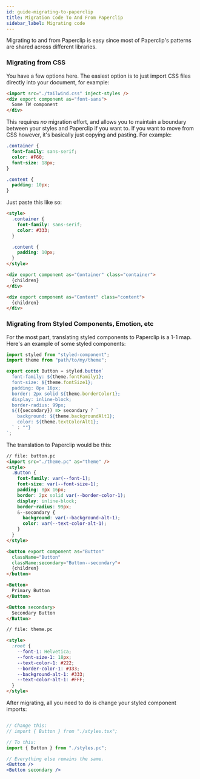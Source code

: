```yaml
---
id: guide-migrating-to-paperclip
title: Migration Code To And From Paperclip
sidebar_label: Migrating code
---
```


Migrating to and from Paperclip is easy since most of Paperclip's patterns are shared across different libraries.

###  Migrating from CSS 

You have a few options here. The easiest option is to just import CSS files directly into your document, for example:

```html
<import src="./tailwind.css" inject-styles />
<div export component as="font-sans">
  Some TW component
</div>
```

This requires _no_ migration effort, and allows you to maintain a boundary between your styles and Paperclip if you want to. If you want to move from CSS however, it's basically just copying and pasting. For example:

```css
.container {
  font-family: sans-serif;
  color: #F60;
  font-size: 18px;
}

.content {
  padding: 10px;
}
```

Just paste this like so:

```html
<style>
  .container {
    font-family: sans-serif;
    color: #333;
  }

  .content {
    padding: 10px;
  }
</style>

<div export component as="Container" class="container">
  {children}
</div>

<div export component as="Content" class="content">
  {children}
</div>
```

###  Migrating from Styled Components, Emotion, etc

For the most part, translating styled components to Paperclip is a 1-1 map. Here's an example of some styled components:

```jsx
import styled from "styled-component";
import theme from "path/to/my/theme";

export const Button = styled.button`
  font-family: ${theme.fontFamily1};
  font-size: ${theme.fontSize1};
  padding: 8px 16px;
  border: 2px solid ${theme.borderColor1};
  display: inline-block;
  border-radius: 99px;
  ${({secondary}) => secondary ? `
    background: ${theme.backgroundAlt1};
    color: ${theme.textColorAlt1};
  ` : ""}
`;

```

The translation to Paperclip would be this:

```html live
// file: button.pc
<import src="./theme.pc" as="theme" />
<style>
  .Button {
    font-family: var(--font-1);
    font-size: var(--font-size-1);
    padding: 8px 16px;
    border: 2px solid var(--border-color-1);
    display: inline-block;
    border-radius: 99px;
    &--secondary {
      background: var(--background-alt-1);
      color: var(--text-color-alt-1);
    }
  }
</style>

<button export component as="Button" 
  className="Button" 
  className:secondary="Button--secondary">
  {children}
</button>

<Button>
  Primary Button
</Button>

<Button secondary>
  Secondary Button
</Button>

// file: theme.pc

<style>
  :root {
    --font-1: Helvetica;
    --font-size-1: 18px;
    --text-color-1: #222;
    --border-color-1: #333;
    --background-alt-1: #333;
    --text-color-alt-1: #FFF;
  }
</style>
```

After migrating, all you need to do is change your styled component imports:

```jsx

// Change this:
// import { Button } from "./styles.tsx";

// To this: 
import { Button } from "./styles.pc";

// Everything else remains the same.
<Button />
<Button secondary />
```
